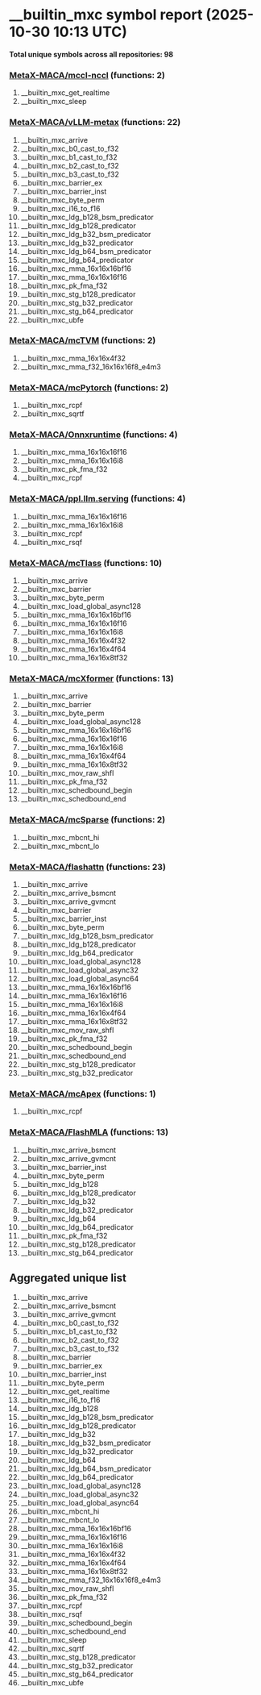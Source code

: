 # __builtin_mxc symbol report (2025-10-30 10:13 UTC)

**Total unique symbols across all repositories: 98**

### [MetaX-MACA/mccl-nccl](https://github.com/MetaX-MACA/mccl-nccl) (functions: 2)

 1. __builtin_mxc_get_realtime
 2. __builtin_mxc_sleep

### [MetaX-MACA/vLLM-metax](https://github.com/MetaX-MACA/vLLM-metax) (functions: 22)

 1. __builtin_mxc_arrive
 2. __builtin_mxc_b0_cast_to_f32
 3. __builtin_mxc_b1_cast_to_f32
 4. __builtin_mxc_b2_cast_to_f32
 5. __builtin_mxc_b3_cast_to_f32
 6. __builtin_mxc_barrier_ex
 7. __builtin_mxc_barrier_inst
 8. __builtin_mxc_byte_perm
 9. __builtin_mxc_i16_to_f16
10. __builtin_mxc_ldg_b128_bsm_predicator
11. __builtin_mxc_ldg_b128_predicator
12. __builtin_mxc_ldg_b32_bsm_predicator
13. __builtin_mxc_ldg_b32_predicator
14. __builtin_mxc_ldg_b64_bsm_predicator
15. __builtin_mxc_ldg_b64_predicator
16. __builtin_mxc_mma_16x16x16bf16
17. __builtin_mxc_mma_16x16x16f16
18. __builtin_mxc_pk_fma_f32
19. __builtin_mxc_stg_b128_predicator
20. __builtin_mxc_stg_b32_predicator
21. __builtin_mxc_stg_b64_predicator
22. __builtin_mxc_ubfe

### [MetaX-MACA/mcTVM](https://github.com/MetaX-MACA/mcTVM) (functions: 2)

 1. __builtin_mxc_mma_16x16x4f32
 2. __builtin_mxc_mma_f32_16x16x16f8_e4m3

### [MetaX-MACA/mcPytorch](https://github.com/MetaX-MACA/mcPytorch) (functions: 2)

 1. __builtin_mxc_rcpf
 2. __builtin_mxc_sqrtf

### [MetaX-MACA/Onnxruntime](https://github.com/MetaX-MACA/Onnxruntime) (functions: 4)

 1. __builtin_mxc_mma_16x16x16f16
 2. __builtin_mxc_mma_16x16x16i8
 3. __builtin_mxc_pk_fma_f32
 4. __builtin_mxc_rcpf

### [MetaX-MACA/ppl.llm.serving](https://github.com/MetaX-MACA/ppl.llm.serving) (functions: 4)

 1. __builtin_mxc_mma_16x16x16f16
 2. __builtin_mxc_mma_16x16x16i8
 3. __builtin_mxc_rcpf
 4. __builtin_mxc_rsqf

### [MetaX-MACA/mcTlass](https://github.com/MetaX-MACA/mcTlass) (functions: 10)

 1. __builtin_mxc_arrive
 2. __builtin_mxc_barrier
 3. __builtin_mxc_byte_perm
 4. __builtin_mxc_load_global_async128
 5. __builtin_mxc_mma_16x16x16bf16
 6. __builtin_mxc_mma_16x16x16f16
 7. __builtin_mxc_mma_16x16x16i8
 8. __builtin_mxc_mma_16x16x4f32
 9. __builtin_mxc_mma_16x16x4f64
10. __builtin_mxc_mma_16x16x8tf32

### [MetaX-MACA/mcXformer](https://github.com/MetaX-MACA/mcXformer) (functions: 13)

 1. __builtin_mxc_arrive
 2. __builtin_mxc_barrier
 3. __builtin_mxc_byte_perm
 4. __builtin_mxc_load_global_async128
 5. __builtin_mxc_mma_16x16x16bf16
 6. __builtin_mxc_mma_16x16x16f16
 7. __builtin_mxc_mma_16x16x16i8
 8. __builtin_mxc_mma_16x16x4f64
 9. __builtin_mxc_mma_16x16x8tf32
10. __builtin_mxc_mov_raw_shfl
11. __builtin_mxc_pk_fma_f32
12. __builtin_mxc_schedbound_begin
13. __builtin_mxc_schedbound_end

### [MetaX-MACA/mcSparse](https://github.com/MetaX-MACA/mcSparse) (functions: 2)

 1. __builtin_mxc_mbcnt_hi
 2. __builtin_mxc_mbcnt_lo

### [MetaX-MACA/flashattn](https://github.com/MetaX-MACA/flashattn) (functions: 23)

 1. __builtin_mxc_arrive
 2. __builtin_mxc_arrive_bsmcnt
 3. __builtin_mxc_arrive_gvmcnt
 4. __builtin_mxc_barrier
 5. __builtin_mxc_barrier_inst
 6. __builtin_mxc_byte_perm
 7. __builtin_mxc_ldg_b128_bsm_predicator
 8. __builtin_mxc_ldg_b128_predicator
 9. __builtin_mxc_ldg_b64_predicator
10. __builtin_mxc_load_global_async128
11. __builtin_mxc_load_global_async32
12. __builtin_mxc_load_global_async64
13. __builtin_mxc_mma_16x16x16bf16
14. __builtin_mxc_mma_16x16x16f16
15. __builtin_mxc_mma_16x16x16i8
16. __builtin_mxc_mma_16x16x4f64
17. __builtin_mxc_mma_16x16x8tf32
18. __builtin_mxc_mov_raw_shfl
19. __builtin_mxc_pk_fma_f32
20. __builtin_mxc_schedbound_begin
21. __builtin_mxc_schedbound_end
22. __builtin_mxc_stg_b128_predicator
23. __builtin_mxc_stg_b32_predicator

### [MetaX-MACA/mcApex](https://github.com/MetaX-MACA/mcApex) (functions: 1)

 1. __builtin_mxc_rcpf

### [MetaX-MACA/FlashMLA](https://github.com/MetaX-MACA/FlashMLA) (functions: 13)

 1. __builtin_mxc_arrive_bsmcnt
 2. __builtin_mxc_arrive_gvmcnt
 3. __builtin_mxc_barrier_inst
 4. __builtin_mxc_byte_perm
 5. __builtin_mxc_ldg_b128
 6. __builtin_mxc_ldg_b128_predicator
 7. __builtin_mxc_ldg_b32
 8. __builtin_mxc_ldg_b32_predicator
 9. __builtin_mxc_ldg_b64
10. __builtin_mxc_ldg_b64_predicator
11. __builtin_mxc_pk_fma_f32
12. __builtin_mxc_stg_b128_predicator
13. __builtin_mxc_stg_b64_predicator


## Aggregated unique list

 1. __builtin_mxc_arrive
 2. __builtin_mxc_arrive_bsmcnt
 3. __builtin_mxc_arrive_gvmcnt
 4. __builtin_mxc_b0_cast_to_f32
 5. __builtin_mxc_b1_cast_to_f32
 6. __builtin_mxc_b2_cast_to_f32
 7. __builtin_mxc_b3_cast_to_f32
 8. __builtin_mxc_barrier
 9. __builtin_mxc_barrier_ex
10. __builtin_mxc_barrier_inst
11. __builtin_mxc_byte_perm
12. __builtin_mxc_get_realtime
13. __builtin_mxc_i16_to_f16
14. __builtin_mxc_ldg_b128
15. __builtin_mxc_ldg_b128_bsm_predicator
16. __builtin_mxc_ldg_b128_predicator
17. __builtin_mxc_ldg_b32
18. __builtin_mxc_ldg_b32_bsm_predicator
19. __builtin_mxc_ldg_b32_predicator
20. __builtin_mxc_ldg_b64
21. __builtin_mxc_ldg_b64_bsm_predicator
22. __builtin_mxc_ldg_b64_predicator
23. __builtin_mxc_load_global_async128
24. __builtin_mxc_load_global_async32
25. __builtin_mxc_load_global_async64
26. __builtin_mxc_mbcnt_hi
27. __builtin_mxc_mbcnt_lo
28. __builtin_mxc_mma_16x16x16bf16
29. __builtin_mxc_mma_16x16x16f16
30. __builtin_mxc_mma_16x16x16i8
31. __builtin_mxc_mma_16x16x4f32
32. __builtin_mxc_mma_16x16x4f64
33. __builtin_mxc_mma_16x16x8tf32
34. __builtin_mxc_mma_f32_16x16x16f8_e4m3
35. __builtin_mxc_mov_raw_shfl
36. __builtin_mxc_pk_fma_f32
37. __builtin_mxc_rcpf
38. __builtin_mxc_rsqf
39. __builtin_mxc_schedbound_begin
40. __builtin_mxc_schedbound_end
41. __builtin_mxc_sleep
42. __builtin_mxc_sqrtf
43. __builtin_mxc_stg_b128_predicator
44. __builtin_mxc_stg_b32_predicator
45. __builtin_mxc_stg_b64_predicator
46. __builtin_mxc_ubfe
